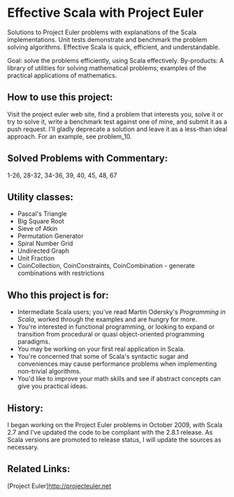 Effective Scala with Project Euler
==================================
Solutions to Project Euler problems with explanations of the Scala implementations.
Unit tests demonstrate and benchmark the problem solving algorithms.
Effective Scala is quick, efficient, and understandable.

Goal: solve the problems efficiently, using Scala effectively.
By-products: A library of utilities for solving mathematical problems; examples of the practical
applications of mathematics.

How to use this project:
------------------------
Visit the project euler web site, find a problem that interests you, solve it or try to solve it,
write a benchmark test against one of mine, and submit it as a push request. I'll gladly deprecate
a solution and leave it as a less-than ideal approach. For an example, see problem_10.

Solved Problems with Commentary:
--------------------------------
1-26, 28-32, 34-36, 39, 40, 45, 48, 67

Utility classes:
----------------
* Pascal's Triangle
* Big Square Root
* Sieve of Atkin
* Permutation Generator
* Spiral Number Grid
* Undirected Graph
* Unit Fraction
* CoinCollection, CoinConstraints, CoinCombination - generate combinations with restrictions

Who this project is for:
------------------------
* Intermediate Scala users; you've read Martin Odersky's _Programming in Scala_, worked through
  the examples and are hungry for more.
* You're interested in functional programming, or looking to expand or transition from procedural
  or quasi object-oriented programming paradigms.
* You may be working on your first real application in Scala.
* You're concerned that some of Scala's syntactic sugar and conveniences may cause performance
  problems when implementing non-trivial algorithms.
* You'd like to improve your math skills and see if abstract concepts can give you practical ideas.

History:
--------
I began working on the Project Euler problems in October 2009, with Scala 2.7 and I've updated the
code to be compliant with the 2.8.1 release. As Scala versions are promoted to release status, I
will update the sources as necessary.

Related Links:
--------------
[Project Euler]<http://projecteuler.net>
